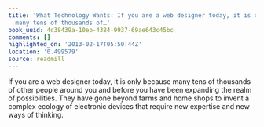 ```yaml
---
title: 'What Technology Wants: If you are a web designer today, it is only because
  many tens of thousands of…'
book_uuid: 4d38439a-10eb-4384-9937-69ae643c45bc
comments: []
highlighted_on: '2013-02-17T05:50:44Z'
location: '0.499579'
source: readmill
---
```


If you are a web designer today, it is only because many tens of thousands of other people around you and before you have been expanding the realm of possibilities. They have gone beyond farms and home shops to invent a complex ecology of electronic devices that require new expertise and new ways of thinking.